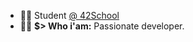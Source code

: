 - 👨‍🎓 Student [@ 42School](https://github.com/42School)
- 🙋‍♂️ **$> Who i'am:** Passionate developer.
